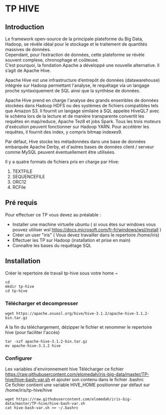 # TP HIVE

## Introduction
Le framework open-source de la principale plateforme du Big Data, Hadoop, se révèle idéal pour le stockage et le traitement de quantités massives de données.    
Cependant, pour l’extraction de données, cette plateforme se révèle souvent complexe, chronophage et coûteuse.   
C’est pourquoi, la fondation Apache a développé une nouvelle alternative. Il s’agit de Apache Hive.  

Apache Hive est une infrastructure d’entrepôt de données (datawarehouse) intégrée sur Hadoop permettant l'analyse, le requêtage via un langage proche syntaxiquement de SQL ainsi que la synthèse de données.

Apache Hive prend en charge l'analyse des grands ensembles de données stockées dans Hadoop HDFS ou des systèmes de fichiers compatibles tels que Amazon S3. Il fournit un langage similaire à SQL appelée HiveQL7 avec le schéma lors de la lecture et de manière transparente convertit les requêtes en map/reduce, Apache Tez8 et jobs Spark. Tous les trois moteurs d'exécution peuvent fonctionner sur Hadoop YARN. Pour accélérer les requêtes, il fournit des index, y compris bitmap indexes9.

Par défaut, Hive stocke les métadonnées dans une base de données embarquée Apache Derby, et d'autres bases de données client / serveur comme MySQL peuvent éventuellement être utilisées.   

Il y a quatre formats de fichiers pris en charge par Hive: 
1. TEXTFILE
2. SEQUENCEFILE
3. ORC12
4. RCFile


## Pré requis

Pour effectuer ce TP vous devez au préalable :

* Installer une machine virtuelle ubuntu ( si vous êtes sur windows vous pouvez utiliser wsl https://docs.microsoft.com/fr-fr/windows/wsl/install )   
* Créer un user "iris" ( Vous devez travailler dans le repertoire /home/iris)
* Effectuer les TP sur Hadoop (installation et prise en main)
* Connaître les bases du requêtage SQL


## Installation
Créer le repertoire de travail tp-hive sous votre home ~

```
cd
mkdir tp-hive
cd tp-hive
```

### Télécharger et decompresser

```
wget https://apache.osuosl.org/hive/hive-3.1.2/apache-hive-3.1.2-bin.tar.gz
```
A la fin du téléchargement, dézipper le fichier et renommer le repertoire hive (pour faciliter l'accès)

```
tar -xzf apache-hive-3.1.2-bin.tar.gz 
mv apache-hive-3.1.2 hive
```

### Configurer

Les variables d'environnement hive
Télécharger ce fichier https://raw.githubusercontent.com/elomedah/iris-big-data/master/TP-hive/hive-bash-var.sh et ajouter son contenu dans le fichier .bashrc   
Ce fichier contient une variable HIVE_HOME positionner par défaut sur /home/iris/tp-hive/hive

```
wget https://raw.githubusercontent.com/elomedah/iris-big-data/master/TP-hive/hive-bash-var.sh
cat hive-bash-var.sh >> ~/.bashrc
```
